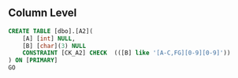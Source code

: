 ## Column Level

```SQL
CREATE TABLE [dbo].[A2](
	[A] [int] NULL,
	[B] [char](3) NULL
	CONSTRAINT [CK_A2] CHECK  (([B] like '[A-C,FG][0-9][0-9]'))
) ON [PRIMARY]
GO
```
